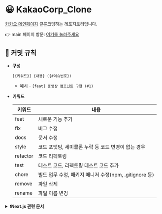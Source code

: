 # 😀 KakaoCorp_Clone

[카카오 메인페이지](https://www.kakaocorp.com/page/) 클론코딩하는 레포지토리입니다.

👉 main 페이지 방문: [여기를 눌러주세요](https://kakao-corp-clone-v1main.vercel.app/)

## 🎯 커밋 규칙

- <b>구성</b>
  ```
  [{키워드}] {내용} ({#이슈번호})
  ```
  - 예시 - `[feat] 동영상 컴포넌트 구현 (#1)`
- <b>키워드</b>

  | 키워드   | 내용                                                   |
  | -------- | ------------------------------------------------------ |
  | feat     | 새로운 기능 추가                                       |
  | fix      | 버그 수정                                              |
  | docs     | 문서 수정                                              |
  | style    | 코드 포맷팅, 세미콜론 누락 등 코드 변경이 없는 경우    |
  | refactor | 코드 리펙토링                                          |
  | test     | 테스트 코드, 리펙토링 테스트 코드 추가                 |
  | chore    | 빌드 업무 수정, 패키지 매니저 수정(npm, .gitignore 등) |
  | remove   | 파일 삭제                                              |
  | rename   | 파일 이름 변경                                         |

<details>
<summary>❗<b>Next.js 관련 문서</b></summary>

This is a [Next.js](https://nextjs.org) project bootstrapped with [`create-next-app`](https://nextjs.org/docs/app/api-reference/cli/create-next-app).

## Getting Started

First, run the development server:

```bash
npm run dev
# or
yarn dev
# or
pnpm dev
# or
bun dev
```

Open [http://localhost:3000](http://localhost:3000) with your browser to see the result.

You can start editing the page by modifying `app/page.tsx`. The page auto-updates as you edit the file.

This project uses [`next/font`](https://nextjs.org/docs/app/building-your-application/optimizing/fonts) to automatically optimize and load [Geist](https://vercel.com/font), a new font family for Vercel.

## Learn More

To learn more about Next.js, take a look at the following resources:

- [Next.js Documentation](https://nextjs.org/docs) - learn about Next.js features and API.
- [Learn Next.js](https://nextjs.org/learn) - an interactive Next.js tutorial.

You can check out [the Next.js GitHub repository](https://github.com/vercel/next.js) - your feedback and contributions are welcome!

## Deploy on Vercel

The easiest way to deploy your Next.js app is to use the [Vercel Platform](https://vercel.com/new?utm_medium=default-template&filter=next.js&utm_source=create-next-app&utm_campaign=create-next-app-readme) from the creators of Next.js.

Check out our [Next.js deployment documentation](https://nextjs.org/docs/app/building-your-application/deploying) for more details.

</details>

